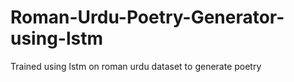 # Roman-Urdu-Poetry-Generator-using-lstm
Trained using lstm on roman urdu dataset to generate poetry
